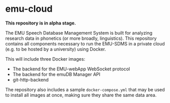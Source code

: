 # emu-cloud

**This repository is in alpha stage.**

The EMU Speech Database Management System is built for analyzing research data in phonetics (or more broadly, linguistics). This repository contains all components necessary to run the EMU-SDMS in a private cloud (e.g. to be hosted by a university) using Docker.

This will include three Docker images:

- The backend for the EMU-webApp WebSocket protocol
- The backend for the emuDB Manager API
- git-http-backend

The repository also includes a sample ```docker-compose.yml``` that may be used to install all images at once, making sure they share the same data area.
